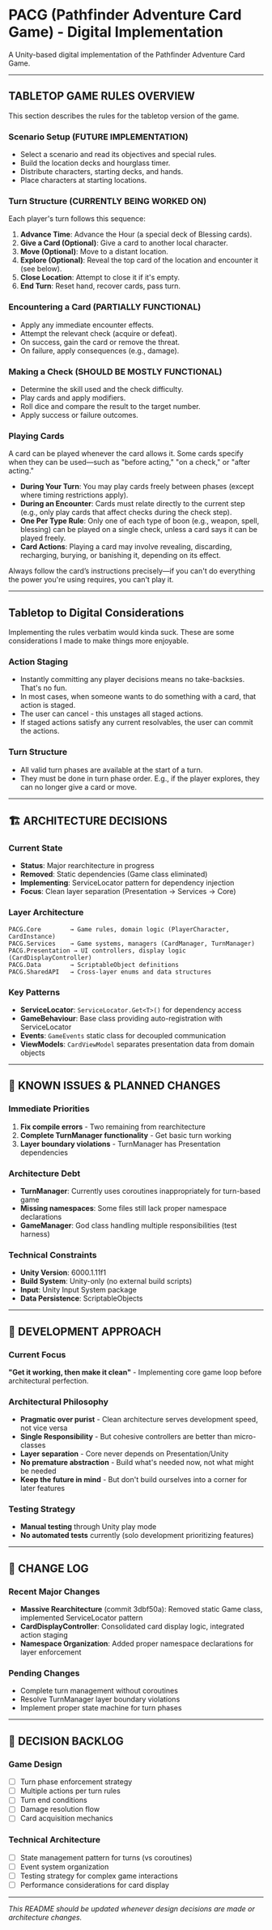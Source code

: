 # PACG (Pathfinder Adventure Card Game) - Digital Implementation

A Unity-based digital implementation of the Pathfinder Adventure Card Game.

---

## TABLETOP GAME RULES OVERVIEW
This section describes the rules for the tabletop version of the game.

### Scenario Setup (FUTURE IMPLEMENTATION)
- Select a scenario and read its objectives and special rules.
- Build the location decks and hourglass timer.
- Distribute characters, starting decks, and hands.
- Place characters at starting locations.

### Turn Structure (CURRENTLY BEING WORKED ON)
Each player's turn follows this sequence:

1. **Advance Time**: Advance the Hour (a special deck of Blessing cards).
2. **Give a Card (Optional)**: Give a card to another local character.
3. **Move (Optional)**: Move to a distant location.
4. **Explore (Optional)**: Reveal the top card of the location and encounter it (see below).
5. **Close Location**: Attempt to close it if it's empty.
6. **End Turn**: Reset hand, recover cards, pass turn.

### Encountering a Card (PARTIALLY FUNCTIONAL)
- Apply any immediate encounter effects.
- Attempt the relevant check (acquire or defeat).
- On success, gain the card or remove the threat.
- On failure, apply consequences (e.g., damage).

### Making a Check (SHOULD BE MOSTLY FUNCTIONAL)
- Determine the skill used and the check difficulty.
- Play cards and apply modifiers.
- Roll dice and compare the result to the target number.
- Apply success or failure outcomes.

### Playing Cards
A card can be played whenever the card allows it. Some cards specify when they can be used—such as "before acting," "on a check," or "after acting."

- **During Your Turn**: You may play cards freely between phases (except where timing restrictions apply).
- **During an Encounter**: Cards must relate directly to the current step (e.g., only play cards that affect checks during the check step).
- **One Per Type Rule**: Only one of each type of boon (e.g., weapon, spell, blessing) can be played on a single check, unless a card says it can be played freely.
- **Card Actions**: Playing a card may involve revealing, discarding, recharging, burying, or banishing it, depending on its effect.

Always follow the card’s instructions precisely—if you can't do everything the power you're using requires, you can't play it.

---

## Tabletop to Digital Considerations
Implementing the rules verbatim would kinda suck. These are some considerations I made to make things more enjoyable.

### Action Staging
- Instantly committing any player decisions means no take-backsies. That's no fun.
- In most cases, when someone wants to do something with a card, that action is staged.
- The user can cancel - this unstages all staged actions.
- If staged actions satisfy any current resolvables, the user can commit the actions.

### Turn Structure
- All valid turn phases are available at the start of a turn.
- They must be done in turn phase order. E.g., if the player explores, they can no longer give a card or move.

---

## 🏗️ ARCHITECTURE DECISIONS

### Current State
- **Status**: Major rearchitecture in progress
- **Removed**: Static dependencies (Game class eliminated)
- **Implementing**: ServiceLocator pattern for dependency injection
- **Focus**: Clean layer separation (Presentation → Services → Core)

### Layer Architecture
```
PACG.Core        → Game rules, domain logic (PlayerCharacter, CardInstance)
PACG.Services    → Game systems, managers (CardManager, TurnManager) 
PACG.Presentation → UI controllers, display logic (CardDisplayController)
PACG.Data        → ScriptableObject definitions
PACG.SharedAPI   → Cross-layer enums and data structures
```

### Key Patterns
- **ServiceLocator**: `ServiceLocator.Get<T>()` for dependency access
- **GameBehaviour**: Base class providing auto-registration with ServiceLocator
- **Events**: `GameEvents` static class for decoupled communication
- **ViewModels**: `CardViewModel` separates presentation data from domain objects

---

## 🚧 KNOWN ISSUES & PLANNED CHANGES

### Immediate Priorities
1. **Fix compile errors** - Two remaining from rearchitecture
2. **Complete TurnManager functionality** - Get basic turn working
3. **Layer boundary violations** - TurnManager has Presentation dependencies

### Architecture Debt
- **TurnManager**: Currently uses coroutines inappropriately for turn-based game
- **Missing namespaces**: Some files still lack proper namespace declarations
- **GameManager**: God class handling multiple responsibilities (test harness)

### Technical Constraints
- **Unity Version**: 6000.1.11f1
- **Build System**: Unity-only (no external build scripts)
- **Input**: Unity Input System package
- **Data Persistence**: ScriptableObjects

---

## 🎯 DEVELOPMENT APPROACH

### Current Focus
**"Get it working, then make it clean"** - Implementing core game loop before architectural perfection.

### Architectural Philosophy
- **Pragmatic over purist** - Clean architecture serves development speed, not vice versa
- **Single Responsibility** - But cohesive controllers are better than micro-classes
- **Layer separation** - Core never depends on Presentation/Unity
- **No premature abstraction** - Build what's needed now, not what might be needed
- **Keep the future in mind** - But don't build ourselves into a corner for later features

### Testing Strategy
- **Manual testing** through Unity play mode
- **No automated tests** currently (solo development prioritizing features)

---

## 📝 CHANGE LOG

### Recent Major Changes
- **Massive Rearchitecture** (commit 3dbf50a): Removed static Game class, implemented ServiceLocator pattern
- **CardDisplayController**: Consolidated card display logic, integrated action staging
- **Namespace Organization**: Added proper namespace declarations for layer enforcement

### Pending Changes
- Complete turn management without coroutines
- Resolve TurnManager layer boundary violations
- Implement proper state machine for turn phases

---

## 🤔 DECISION BACKLOG

### Game Design
- [ ] Turn phase enforcement strategy
- [ ] Multiple actions per turn rules
- [ ] Turn end conditions
- [ ] Damage resolution flow
- [ ] Card acquisition mechanics

### Technical Architecture  
- [ ] State management pattern for turns (vs coroutines)
- [ ] Event system organization
- [ ] Testing strategy for complex game interactions
- [ ] Performance considerations for card display

---

*This README should be updated whenever design decisions are made or architecture changes.*
